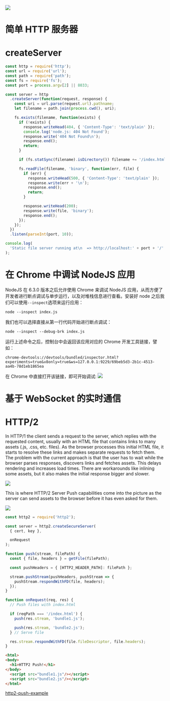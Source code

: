[![](https://i.postimg.cc/WzXsh0MX/image.png)](https://github.com/wx-chevalier/Backend-Series)

# 简单 HTTP 服务器

# createServer

```js
const http = require('http');
const url = require('url');
const path = require('path');
const fs = require('fs');
const port = process.argv[2] || 8033;

const server = http
  .createServer(function(request, response) {
    const uri = url.parse(request.url).pathname;
    let filename = path.join(process.cwd(), uri);

    fs.exists(filename, function(exists) {
      if (!exists) {
        response.writeHead(404, { 'Content-Type': 'text/plain' });
        console.log('node.js: 404 Not Found');
        response.write('404 Not Found\n');
        response.end();
        return;
      }

      if (fs.statSync(filename).isDirectory()) filename += '/index.html';

      fs.readFile(filename, 'binary', function(err, file) {
        if (err) {
          response.writeHead(500, { 'Content-Type': 'text/plain' });
          response.write(err + '\n');
          response.end();
          return;
        }

        response.writeHead(200);
        response.write(file, 'binary');
        response.end();
      });
    });
  })
  .listen(parseInt(port, 10));

console.log(
  'Static file server running at\n  => http://localhost:' + port + '/'
);
```

# 在 Chrome 中调试 NodeJS 应用

NodeJS 在 6.3.0 版本之后允许使用 Chrome 来调试 NodeJS 应用，从而方便了开发者进行断点调试与单步运行，以及对堆栈信息进行查看。安装好 node 之后我们可以使用`--inspect`选项来运行应用：

```
node --inspect index.js
```

我们也可以选择直接从第一行代码开始进行断点调试：

```
node --inspect --debug-brk index.js
```

运行上述命令之后，控制台中会返回该应用对应的 Chrome 开发工具链接，譬如：

```
chrome-devtools://devtools/bundled/inspector.html?experiments=true&v8only=true&ws=127.0.0.1:9229/69beb5d3-2b1c-4513-aa4b-78d1eb1865ea
```

在 Chrome 中直接打开该链接，即可开始调试: ![](https://coding.net/u/hoteam/p/Cache/git/raw/master/2017/1/3/QQ20170125-0123.png)

# 基于 WebSocket 的实时通信

# HTTP/2

In HTTP/1 the client sends a request to the server, which replies with the requested content, usually with an HTML file that contains links to many assets (.js, .css, etc. files). As the browser processes this initial HTML file, it starts to resolve these links and makes separate requests to fetch them. The problem with the current approach is that the user has to wait while the browser parses responses, discovers links and fetches assets. This delays rendering and increases load times. There are workarounds like inlining some assets, but it also makes the initial response bigger and slower.

![](https://blog-assets.risingstack.com/2017/08/http_1-in-nodejs.png)

This is where HTTP/2 Server Push capabilities come into the picture as the server can send assets to the browser before it has even asked for them.

![](https://blog-assets.risingstack.com/2017/08/http2-in-nodejs.png)

```js
const http2 = require('http2');

const server = http2.createSecureServer(
  { cert, key },

  onRequest
);

function push(stream, filePath) {
  const { file, headers } = getFile(filePath);

  const pushHeaders = { [HTTP2_HEADER_PATH]: filePath };

  stream.pushStream(pushHeaders, pushStream => {
    pushStream.respondWithFD(file, headers);
  });
}

function onRequest(req, res) {
  // Push files with index.html

  if (reqPath === '/index.html') {
    push(res.stream, 'bundle1.js');

    push(res.stream, 'bundle2.js');
  } // Serve file

  res.stream.respondWithFD(file.fileDescriptor, file.headers);
}
```

```html
<html>
<body>
  <h1>HTTP2 Push!</h1>
</body>
  <script src="bundle1.js"/></script>
  <script src="bundle2.js"/></script>
</html>
```

[http2-push-example](https://github.com/RisingStack/http2-push-example)
